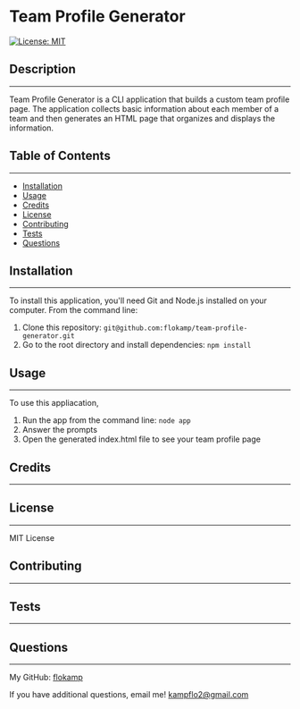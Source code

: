 # Team Profile Generator

[![License: MIT](https://img.shields.io/badge/License-MIT-yellow.svg)](https://opensource.org/licenses/MIT)

## Description

---

Team Profile Generator is a CLI application that builds a custom team profile page. The application collects basic information about each member of a team and then generates an HTML page that organizes and displays the information.

## Table of Contents

---

- [Installation](#installation)
- [Usage](#usage)
- [Credits](#credits)
- [License](#license)
- [Contributing](#contributing)
- [Tests](#tests)
- [Questions](#questions)

## Installation

---

To install this application, you'll need Git and Node.js installed on your computer. From the command line:
1. Clone this repository: `git@github.com:flokamp/team-profile-generator.git`
2. Go to the root directory and install dependencies: `npm install`

## Usage

---

To use this appliacation,
1. Run the app from the command line: `node app`
2. Answer the prompts
3. Open the generated index.html file to see your team profile page

## Credits

---

## License

---

MIT License

## Contributing

---

## Tests

---

## Questions

---

My GitHub: [flokamp](https://github.com/flokamp)

If you have additional questions, email me! kampflo2@gmail.com
